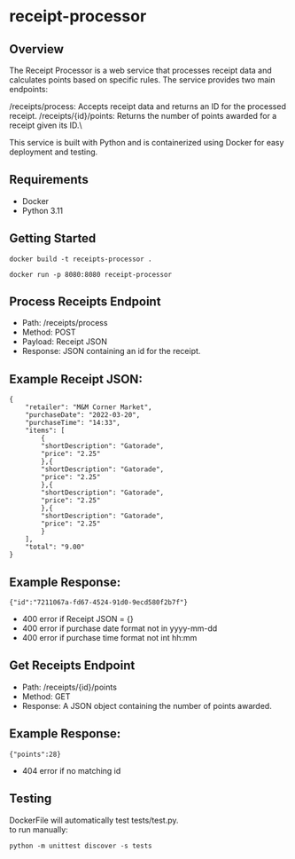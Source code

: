 # receipt-processor

## Overview

The Receipt Processor is a web service that processes receipt data and calculates points based on specific rules. The service provides two main endpoints:

/receipts/process: Accepts receipt data and returns an ID for the processed receipt.
/receipts/{id}/points: Returns the number of points awarded for a receipt given its ID.\

This service is built with Python and is containerized using Docker for easy deployment and testing.

## Requirements
* Docker
* Python 3.11

## Getting Started
```
docker build -t receipts-processor .
```
```
docker run -p 8080:8080 receipt-processor
```

## Process Receipts Endpoint

* Path: /receipts/process
* Method: POST
* Payload: Receipt JSON
* Response: JSON containing an id for the receipt.

## Example Receipt JSON:
```
{
    "retailer": "M&M Corner Market",
    "purchaseDate": "2022-03-20",
    "purchaseTime": "14:33",
    "items": [
        {
        "shortDescription": "Gatorade",
        "price": "2.25"
        },{
        "shortDescription": "Gatorade",
        "price": "2.25"
        },{
        "shortDescription": "Gatorade",
        "price": "2.25"
        },{
        "shortDescription": "Gatorade",
        "price": "2.25"
        }
    ],
    "total": "9.00"
}
```

## Example Response:
```
{"id":"7211067a-fd67-4524-91d0-9ecd580f2b7f"}
```

* 400 error if Receipt JSON = {}
* 400 error if purchase date format not in yyyy-mm-dd
* 400 error if purchase time format not int hh:mm

## Get Receipts Endpoint

* Path: /receipts/{id}/points
* Method: GET
* Response: A JSON object containing the number of points awarded.

## Example Response:
```
{"points":28}
```

* 404 error if no matching id

## Testing

DockerFile will automatically test tests/test.py.\
to run manually:
```
python -m unittest discover -s tests
```